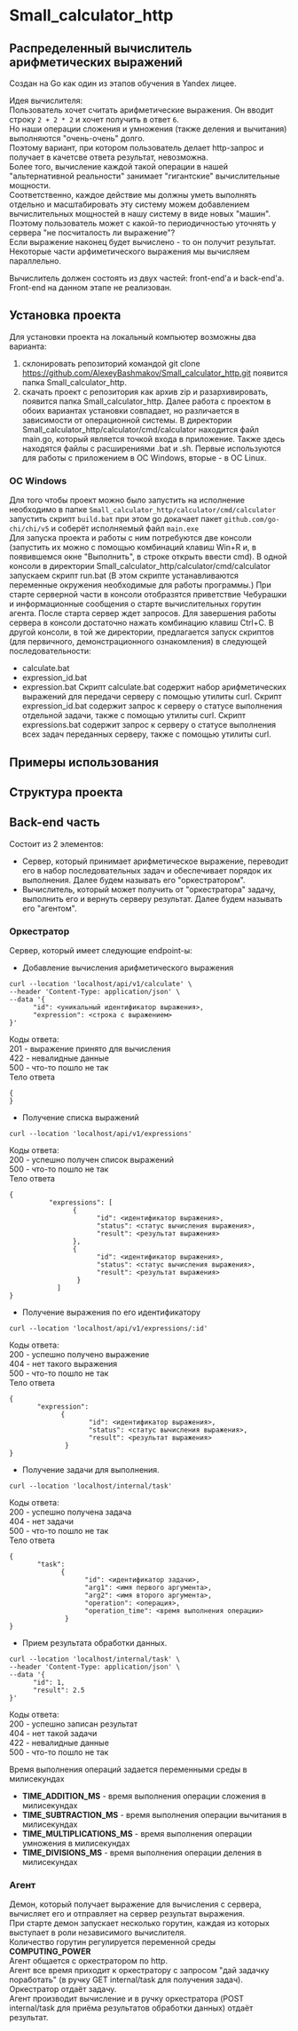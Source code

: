 # Small_calculator_http
## Распределенный вычислитель арифметических выражений

Создан на Go как один из этапов обучения в Yandex лицее.

Идея вычислителя:<br>
Пользователь хочет считать арифметические выражения. Он вводит строку `2 + 2 * 2` и хочет получить в ответ `6`.<br>
Но наши операции сложения и умножения (также деления и вычитания) выполняются "очень-очень" долго.<br>
Поэтому вариант, при котором пользователь делает http-запрос и получает в качетсве ответа результат, невозможна.<br>
Более того, вычисление каждой такой операции в нашей "альтернативной реальности" занимает "гигантские" вычислительные мощности.<br>
Соответственно, каждое действие мы должны уметь выполнять отдельно и масштабировать эту систему можем добавлением вычислительных мощностей в нашу систему в виде новых "машин".<br>
Поэтому пользователь может с какой-то периодичностью уточнять у сервера "не посчиталость ли выражение"?<br>
Если выражение наконец будет вычислено - то он получит результат.<br>
Некоторые части арфиметического выражения мы вычисляем параллельно.

Вычислитель должен состоять из двух частей: front-end'а и back-end'а.<br>
Front-end на данном этапе не реализован.
## Установка проекта
Для установки проекта на локальный компьютер возможны два варианта:
1) склонировать репозиторий командой
     git clone https://github.com/AlexeyBashmakov/Small_calculator_http.git
   появится папка Small_calculator_http.
2) скачать проект с репозитория как архив zip и разархивировать,
   появится папка Small_calculator_http.
Далее работа с проектом в обоих вариантах установки совпадает, но различается в зависимости от операционной системы.
В директории Small_calculator_http/calculator/cmd/calculator находится файл main.go, который является
точкой входа в приложение. Также здесь находятся файлы с расширениями .bat и .sh. Первые 
используются для работы с приложением в ОС Windows, вторые - в ОС Linux.
### ОС Windows
Для того чтобы проект можно было запустить на исполнение необходимо в папке `Small_calculator_http/calculator/cmd/calculator`
запустить скрипт `build.bat`
при этом go докачает пакет `github.com/go-chi/chi/v5` и соберёт исполняемый файл `main.exe`<br>
Для запуска проекта и работы с ним потребуются две консоли (запустить их можно с помощью 
комбинаций клавиш Win+R и, в появившемся окне "Выполнить", в строке открыть ввести cmd). 
В одной консоли в директории Small_calculator_http/calculator/cmd/calculator запускаем скрипт run.bat 
(В этом скрипте устанавливаются переменные окружения необходимые для работы программы.) 
При старте серверной части в консоли отобразятся приветствие Чебурашки и информационные сообщения о 
старте вычислительных горутин агента. После старта сервер ждет запросов. Для завершения 
работы сервера в консоли достаточно нажать комбинацию клавиш Ctrl+C.
В другой консоли, в той же директории, предлагается запуск скриптов (для первичного, демонстрационного 
ознакомления) в следующей последовательности:
 - calculate.bat
 - expression_id.bat
 - expression.bat
Скрипт calculate.bat содержит набор арифметических выражений для передачи серверу с помощью утилиты curl.
Скрипт expression_id.bat содержит запрос к серверу о статусе выполнения отдельной задачи, также с 
помощью утилиты curl.
Скрипт expressions.bat содержит запрос к серверу о статусе выполнения всех задач переданных серверу, 
также с помощью утилиты curl.

## Примеры использования

## Структура проекта

## Back-end часть
Состоит из 2 элементов:
 - Сервер, который принимает арифметическое выражение, переводит его в набор последовательных задач и обеспечивает порядок их выполнения. Далее будем называть его "оркестратором".
 - Вычислитель, который может получить от "оркестратора" задачу, выполнить его и вернуть серверу результат. Далее будем называть его "агентом".

### Оркестратор
Сервер, который имеет следующие endpoint-ы:
 - Добавление вычисления арифметического выражения
```
curl --location 'localhost/api/v1/calculate' \
--header 'Content-Type: application/json' \
--data '{
      "id": <уникальный идентификатор выражения>,
      "expression": <строка с выражением>
}'
```
Коды ответа:<br>
201 - выражение принято для вычисления<br>
422 - невалидные данные<br>
500 - что-то пошло не так<br>
Тело ответа
```
{
}

```

 - Получение списка выражений
```
curl --location 'localhost/api/v1/expressions'
```
Коды ответа:<br>
200 - успешно получен список выражений<br>
500 - что-то пошло не так<br>
Тело ответа
```
{
          "expressions": [
                {
                      "id": <идентификатор выражения>,
                      "status": <статус вычисления выражения>,
                      "result": <результат выражения>
                },
                {
                      "id": <идентификатор выражения>,
                      "status": <статус вычисления выражения>,
                      "result": <результат выражения>
                 }
            ]
}
```

 - Получение выражения по его идентификатору
```
curl --location 'localhost/api/v1/expressions/:id'
```
Коды ответа:<br>
200 - успешно получено выражение<br>
404 - нет такого выражения<br>
500 - что-то пошло не так<br>
Тело ответа
```
{
       "expression":
             {
                    "id": <идентификатор выражения>,
                    "status": <статус вычисления выражения>,
                    "result": <результат выражения>
              }
}
```

 - Получение задачи для выполнения.
```
curl --location 'localhost/internal/task'
```
Коды ответа:<br>
200 - успешно получена задача<br>
404 - нет задачи<br>
500 - что-то пошло не так<br>
Тело ответа
```
{
       "task":
             {
                   "id": <идентификатор задачи>,
                   "arg1": <имя первого аргумента>,
                   "arg2": <имя второго аргумента>,
                   "operation": <операция>,
                   "operation_time": <время выполнения операции>
              }
}
```

 - Прием результата обработки данных.
```
curl --location 'localhost/internal/task' \
--header 'Content-Type: application/json' \
--data '{
      "id": 1,
      "result": 2.5
}'
```
Коды ответа:<br>
200 - успешно записан результат<br>
404 - нет такой задачи<br>
422 - невалидные данные<br>
500 - что-то пошло не так

Время выполнения операций задается переменными среды в милисекундах
- **TIME_ADDITION_MS** - время выполнения операции сложения в милисекундах
- **TIME_SUBTRACTION_MS** - время выполнения операции вычитания в милисекундах
- **TIME_MULTIPLICATIONS_MS** - время выполнения операции умножения в милисекундах
- **TIME_DIVISIONS_MS** - время выполнения операции деления в милисекундах

### Агент
Демон, который получает выражение для вычисления с сервера, вычисляет его и отправляет на сервер результат выражения.<br>
При старте демон запускает несколько горутин, каждая из которых выступает в роли независимого вычислителя. <br>
Количество горутин регулируется переменной среды **COMPUTING_POWER**<br>
Агент общается с оркестратором по http.<br>
Агент все время приходит к оркестратору с запросом "дай задачку поработать" (в ручку GET internal/task для получения задач).<br>
Оркестратор отдаёт задачу.<br>
Агент производит вычисление и в ручку оркестратора (POST internal/task для приёма результатов обработки данных) отдаёт результат.


